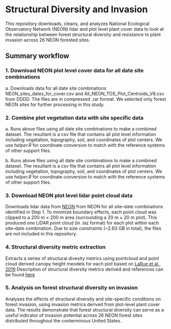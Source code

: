 <!-- FILLME:START -->
# Structural Diversity and Invasion
This repository downloads, cleans, and analyzes National Ecological Observatory Network (NEON) lidar and plot level plant cover data to look at the relationship between forest structural diversity and resistance to plant invasion across 26 NEON forested sites.

## Summary workflow

### 1. Download NEON plot level cover data for all date site combinations  
a. Downloads data for all date site combinations NEON_sites_dates_for_cover.csv and All_NEON_TOS_Plot_Centroids_V8.csv from DDDD. The files are in compressed .rar format. We selected only forest NEON sites for further processing in this study. 

### 2. Combine plot vegetation data with site specific data
a. Runs above files using all date site combinations to make a combined dataset. The resultant is a csv file that contains all plot level information including vegetation, topography, soil, and coordinates of plot centers. We use *helper.R* for coordinate conversion to match with the reference systems of other support files. 

b. Runs above files using all date site combinations to make a combined dataset. The resultant is a csv file that contains all plot level information including vegetation, topography, soil, and coordinates of plot centers. We use *helper.R* for coordinate conversion to match with the reference systems of other support files. 

### 3. Download NEON plot level lidar point cloud data

Downloads lidar data from [NEON](https://data.neonscience.org/data-products/DP1.30003.001) from NEON for all site–date combinations identified in Step 1. To minimize boundary effects, each point cloud was clipped to a 200 m × 200 m area (surrounding a 20 m × 20 m plot). This produced one LiDAR point cloud (in .laz format) for each plot within each site–date combination. Due to size constraints (~2.63 GB in total), the files are not included in this repository.

### 4. Structural diversity metric extraction 
Extracts a series of structural divesity metrics using pointcloud and point cloud derived canopy height meodels for each plot based on [LaRue et al., 2019](https://iopscience.iop.org/article/10.1088/1748-9326/ab49bb) Description of structural diversity metrics derived and references can be found [here](docs/Structural-diversity-metrics.pdf)

### 5. Analysis on forest structural diversity on invasion
Analyses the effects of structural diversity and site-specific conditions on forest invasion, using invasion metrics derived from plot-level plant cover data. The results demonstrate that forest structural diversity can serve as a useful indicator of invasion potential across 26 NEON forest sites distributed throughout the conterminous United States.
